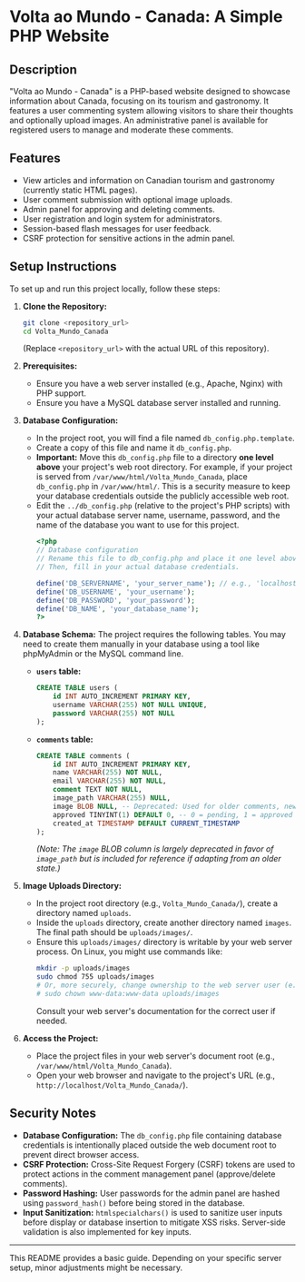 # Volta ao Mundo - Canada: A Simple PHP Website

## Description

"Volta ao Mundo - Canada" is a PHP-based website designed to showcase information about Canada, focusing on its tourism and gastronomy. It features a user commenting system allowing visitors to share their thoughts and optionally upload images. An administrative panel is available for registered users to manage and moderate these comments.

## Features

*   View articles and information on Canadian tourism and gastronomy (currently static HTML pages).
*   User comment submission with optional image uploads.
*   Admin panel for approving and deleting comments.
*   User registration and login system for administrators.
*   Session-based flash messages for user feedback.
*   CSRF protection for sensitive actions in the admin panel.

## Setup Instructions

To set up and run this project locally, follow these steps:

1.  **Clone the Repository:**
    ```bash
    git clone <repository_url>
    cd Volta_Mundo_Canada 
    ```
    (Replace `<repository_url>` with the actual URL of this repository).

2.  **Prerequisites:**
    *   Ensure you have a web server installed (e.g., Apache, Nginx) with PHP support.
    *   Ensure you have a MySQL database server installed and running.

3.  **Database Configuration:**
    *   In the project root, you will find a file named `db_config.php.template`.
    *   Create a copy of this file and name it `db_config.php`.
    *   **Important:** Move this `db_config.php` file to a directory **one level above** your project's web root directory. For example, if your project is served from `/var/www/html/Volta_Mundo_Canada`, place `db_config.php` in `/var/www/html/`. This is a security measure to keep your database credentials outside the publicly accessible web root.
    *   Edit the `../db_config.php` (relative to the project's PHP scripts) with your actual database server name, username, password, and the name of the database you want to use for this project.
        ```php
        <?php
        // Database configuration
        // Rename this file to db_config.php and place it one level above your web root directory.
        // Then, fill in your actual database credentials.

        define('DB_SERVERNAME', 'your_server_name'); // e.g., 'localhost'
        define('DB_USERNAME', 'your_username');
        define('DB_PASSWORD', 'your_password');
        define('DB_NAME', 'your_database_name');
        ?>
        ```

4.  **Database Schema:**
    The project requires the following tables. You may need to create them manually in your database using a tool like phpMyAdmin or the MySQL command line.

    *   **`users` table:**
        ```sql
        CREATE TABLE users (
            id INT AUTO_INCREMENT PRIMARY KEY,
            username VARCHAR(255) NOT NULL UNIQUE,
            password VARCHAR(255) NOT NULL
        );
        ```

    *   **`comments` table:**
        ```sql
        CREATE TABLE comments (
            id INT AUTO_INCREMENT PRIMARY KEY,
            name VARCHAR(255) NOT NULL,
            email VARCHAR(255) NOT NULL,
            comment TEXT NOT NULL,
            image_path VARCHAR(255) NULL,
            image BLOB NULL, -- Deprecated: Used for older comments, new ones use image_path
            approved TINYINT(1) DEFAULT 0, -- 0 = pending, 1 = approved
            created_at TIMESTAMP DEFAULT CURRENT_TIMESTAMP
        );
        ```
        *(Note: The `image` BLOB column is largely deprecated in favor of `image_path` but is included for reference if adapting from an older state.)*

5.  **Image Uploads Directory:**
    *   In the project root directory (e.g., `Volta_Mundo_Canada/`), create a directory named `uploads`.
    *   Inside the `uploads` directory, create another directory named `images`. The final path should be `uploads/images/`.
    *   Ensure this `uploads/images/` directory is writable by your web server process. On Linux, you might use commands like:
        ```bash
        mkdir -p uploads/images
        sudo chmod 755 uploads/images 
        # Or, more securely, change ownership to the web server user (e.g., www-data for Apache on Debian/Ubuntu)
        # sudo chown www-data:www-data uploads/images 
        ```
        Consult your web server's documentation for the correct user if needed.

6.  **Access the Project:**
    *   Place the project files in your web server's document root (e.g., `/var/www/html/Volta_Mundo_Canada`).
    *   Open your web browser and navigate to the project's URL (e.g., `http://localhost/Volta_Mundo_Canada/`).

## Security Notes

*   **Database Configuration:** The `db_config.php` file containing database credentials is intentionally placed outside the web document root to prevent direct browser access.
*   **CSRF Protection:** Cross-Site Request Forgery (CSRF) tokens are used to protect actions in the comment management panel (approve/delete comments).
*   **Password Hashing:** User passwords for the admin panel are hashed using `password_hash()` before being stored in the database.
*   **Input Sanitization:** `htmlspecialchars()` is used to sanitize user inputs before display or database insertion to mitigate XSS risks. Server-side validation is also implemented for key inputs.

---
This README provides a basic guide. Depending on your specific server setup, minor adjustments might be necessary.

